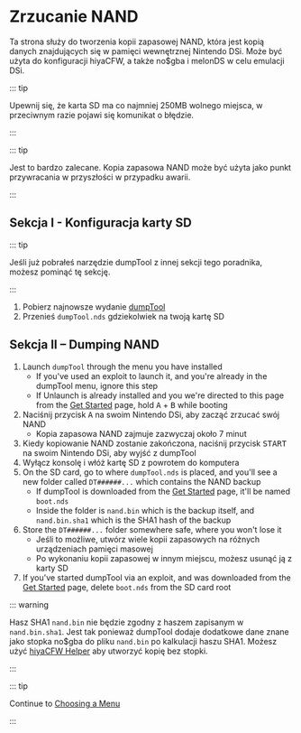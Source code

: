 # Zrzucanie NAND

Ta strona służy do tworzenia kopii zapasowej NAND, która jest kopią danych znajdujących się w pamięci wewnętrznej Nintendo DSi. Może być użyta do konfiguracji hiyaCFW, a także no$gba i melonDS w celu emulacji DSi.

::: tip

Upewnij się, że karta SD ma co najmniej 250MB wolnego miejsca, w przeciwnym razie pojawi się komunikat o błędzie.

:::

::: tip

Jest to bardzo zalecane. Kopia zapasowa NAND może być użyta jako punkt przywracania w przyszłości w przypadku awarii.

:::

## Sekcja I - Konfiguracja karty SD

::: tip

Jeśli już pobrałeś narzędzie dumpTool z innej sekcji tego poradnika, możesz pominąć tę sekcję.

:::

1. Pobierz najnowsze wydanie [dumpTool](https://github.com/zoogie/dumpTool/releases/latest/download/dumpTool.nds)
2. Przenieś `dumpTool.nds` gdziekolwiek na twoją kartę SD

## Sekcja II – Dumping NAND

1. Launch `dumpTool` through the menu you have installed
   - If you've used an exploit to launch it, and you're already in the dumpTool menu, ignore this step
   - If Unlaunch is already installed and you we're directed to this page from the [Get Started](get-started.html#section-ii-checking-if-unlaunch-is-already-installed) page, hold <kbd class="face">A</kbd> + <kbd class="face">B</kbd> while booting
2. Naciśnij przycisk <kbd class="face">A</kbd> na swoim Nintendo DSi, aby zacząć zrzucać swój NAND
   - Kopia zapasowa NAND zajmuje zazwyczaj około 7 minut
3. Kiedy kopiowanie NAND zostanie zakończona, naciśnij przycisk <kbd>START</kbd> na swoim Nintendo DSi, aby wyjść z dumpTool
4. Wyłącz konsolę i włóż kartę SD z powrotem do komputera
5. On the SD card, go to where `dumpTool.nds` is placed, and you'll see a new folder called `DT######...` which contains the NAND backup
   - If dumpTool is downloaded from the [Get Started](get-started.html) page, it'll be named `boot.nds`
   - Inside the folder is `nand.bin` which is the backup itself, and `nand.bin.sha1` which is the SHA1 hash of the backup
6. Store the `DT######...` folder somewhere safe, where you won't lose it
   - Jeśli to możliwe, utwórz wiele kopii zapasowych na różnych urządzeniach pamięci masowej
   - Po wykonaniu kopii zapasowej w innym miejscu, możesz usunąć ją z karty SD
7. If you've started dumpTool via an exploit, and was downloaded from the [Get Started](get-started.html) page, delete `boot.nds` from the SD card root

::: warning

Hasz SHA1 `nand.bin` nie będzie zgodny z haszem zapisanym w `nand.bin.sha1`. Jest tak ponieważ dumpTool dodaje dodatkowe dane znane jako stopka no$gba do pliku `nand.bin` po kalkulacji haszu SHA1. Możesz użyć [hiyaCFW Helper](https://github.com/mondul/HiyaCFW-Helper/releases) aby utworzyć kopię bez stopki.

:::

::: tip

Continue to [Choosing a Menu](choosing-a-menu.html)

:::
